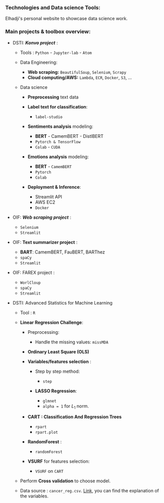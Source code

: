 ### Technologies and Data science Tools:

Elhadji's personal website to showcase data science work.

### Main projects & toolbox overview:

- DSTI: _**Konvo project**_ :

  - Tools : `Python` - `Jupyter-lab` - `Atom`

  - Data Engineering:
    - **Web scraping:** `BeautifulSoup`, `Selenium`, `Scrapy`
    - **Cloud computing/AWS:**  `Lambda`, `ECR`, `Docker`, `S3`, ...

  - Data science
    - **Preprocessing** text data
    - **Label text for classification**:
      - `label-studio`

    - **Sentiments analysis** modeling:
      - **BERT** - CamemBERT - DistlBERT
      - `Pytorch & TensorFlow`
      - `Colab` - `CUDA`

    - **Emotions analysis** modeling:
      - **BERT** - `CamemBERT`
      - `Pytorch`
      - `Colab`

    - **Deployment & Inference**:
      - Streamlit API
      - AWS EC2
      - `Docker`

- OIF: _**Web scraping project**_ :
  - `Selenium`
  - `Streamlit`

- OIF: **Text summarizer project** :
  - **BART**: CamemBERT, FauBERT, BARThez
  - `spaCy`
  - `Streamlit`

- OIF: FAREX project :
  - `WorlCloup`
  - `spaCy`
  - `Streamlit`

- DSTI: Advanced Statistics for Machine Learning

  - Tool : `R`  

  - **Linear Regression Challenge**:
    - Preprocessing:
      - Handle the missing values: `missMDA`

    - **Ordinary Least Square (OLS)**

    - __Variables/features selection__ :
      - Step by step method:
        - `step`

      - **LASSO Regression**:
        - `glmnet`
        - `alpha = 1` for $L_1$ norm.

    - **CART : Classification And Regression Trees**
      - `rpart`
      - `rpart.plot`

    - **RandomForest** :
      - `randomForest`

    - **VSURF** for features selection:
      - `VSURF` on `CART`

  - Perform __Cross validation__ to choose model.

  - Data source : `cancer_reg.csv`.
  [Link](https://data.world/exercises/linear-regression-exercise-1/workspace/file?filename=cancer_reg.csv), you can find the explanation of the variables.
